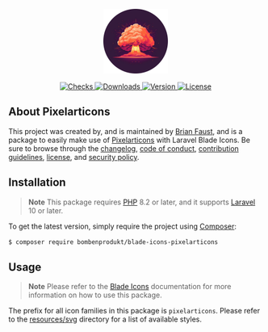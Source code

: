 <p align="center">
    <a href="https://bombenprodukt.com" target="_blank">
        <img src="https://raw.githubusercontent.com/BombenProdukt/assets/main/logo-text.svg" width="128" alt="BombenProdukt Logo" />
    </a>
</p>

<p align="center">
    <a href="https://github.com/faustbrian/blade-icons-pixelarticons/actions">
        <img src="https://badge.sh/github/check-runs/BombenProdukt/blade-icons-pixelarticons" alt="Checks" />
    </a>
    <a href="https://packagist.org/packages/bombenprodukt/blade-icons-pixelarticons">
        <img src="https://badge.sh/packagist/downloads/BombenProdukt/blade-icons-pixelarticons" alt="Downloads" />
    </a>
    <a href="https://packagist.org/packages/bombenprodukt/blade-icons-pixelarticons">
        <img src="https://badge.sh/packagist/version/BombenProdukt/blade-icons-pixelarticons" alt="Version" />
    </a>
    <a href="https://packagist.org/packages/bombenprodukt/blade-icons-pixelarticons">
        <img src="https://badge.sh/packagist/license/BombenProdukt/blade-icons-pixelarticons" alt="License" />
    </a>
</p>

## About Pixelarticons

This project was created by, and is maintained by [Brian Faust](https://github.com/faustbrian), and is a package to easily make use of [Pixelarticons](https://github.com/halfmage/pixelarticons) with Laravel Blade Icons. Be sure to browse through the [changelog](CHANGELOG.md), [code of conduct](.github/CODE_OF_CONDUCT.md), [contribution guidelines](.github/CONTRIBUTING.md), [license](LICENSE), and [security policy](.github/SECURITY.md).

## Installation

> **Note**
> This package requires [PHP](https://www.php.net/) 8.2 or later, and it supports [Laravel](https://laravel.com/) 10 or later.

To get the latest version, simply require the project using [Composer](https://getcomposer.org/):

```bash
$ composer require bombenprodukt/blade-icons-pixelarticons
```

## Usage

> **Note**
> Please refer to the [Blade Icons](https://github.com/faustbrian/blade-icons) documentation for more information on how to use this package.

The prefix for all icon families in this package is `pixelarticons`. Please refer to the [resources/svg](/resources/svg) directory for a list of available styles.

